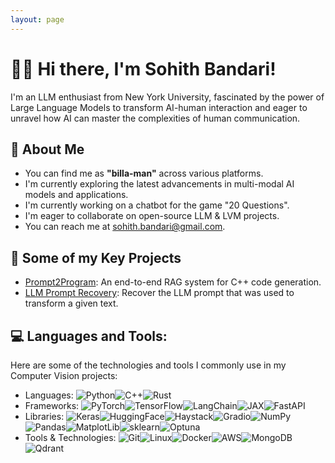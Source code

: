 ```yaml
---
layout: page
---
```


<h1>🙋‍♂️ Hi there, I'm Sohith Bandari!</h1>
<p>I'm an LLM enthusiast from New York University, fascinated by the power of Large Language Models to transform AI-human interaction and eager to unravel how AI can master the complexities of human communication.</p>

<h2>💫 About Me</h2>
<ul>
  <li>You can find me as <strong>"billa-man"</strong> across various platforms. </li>
  <li>I'm currently exploring the latest advancements in multi-modal AI models and applications.</li>
  <li>I'm currently working on a chatbot for the game "20 Questions".</li>
  <li>I'm eager to collaborate on open-source LLM & LVM projects.</li>
  <li>You can reach me at <a href="mailto:sohith.bandari@gmail.com">sohith.bandari@gmail.com</a>.</li>
</ul>

<h2>🤖 Some of my Key Projects</h2>
<ul>
  <li><a href="https://github.com/Billa-Man/prompt2program">Prompt2Program</a>: An end-to-end RAG system for C++ code generation.</li>
  <li><a href="https://www.kaggle.com/code/sohithbandari/llama-3-2-3b-llm-prompt-recovery">LLM Prompt Recovery</a>: Recover the LLM prompt that was used to transform a given text.</li>
</ul>

<h2> 💻 Languages and Tools: </h2>

<p>Here are some of the technologies and tools I commonly use in my Computer Vision projects:</p>
<ul>
  <li>Languages: <img src="https://img.shields.io/badge/Python-3776AB?style=flat&logo=python&logoColor=white" alt="Python"><img src="https://img.shields.io/badge/C++-00599C?style=flat&logo=c%2B%2B&logoColor=white" alt="C++"><img src="https://img.shields.io/badge/Rust-000000?style=flat&logo=rust&logoColor=white" alt="Rust"></li>
  <li>Frameworks: <img src="https://img.shields.io/badge/PyTorch-EE4C2C?style=flat&logo=pytorch&logoColor=white" alt="PyTorch"><img src="https://img.shields.io/badge/TensorFlow-FF6F00?style=flat&logo=tensorflow&logoColor=white" alt="TensorFlow"><img src="https://img.shields.io/badge/LangChain-121212?style=flat&logo=chainlink&logoColor=white" alt="LangChain"><img src="https://img.shields.io/badge/JAX-FF6F00?style=flat&logo=jax&logoColor=white" alt="JAX"><img src="https://img.shields.io/badge/FastAPI-009688?style=flat&logo=fastapi&logoColor=white" alt="FastAPI"></li>
  <li>Libraries: <img src="https://img.shields.io/badge/Keras-D00000?style=flat&logo=keras&logoColor=white" alt="Keras"><img src="https://img.shields.io/badge/Hugging%20Face-FFD21E?style=flat&logo=huggingface&logoColor=black" alt="HuggingFace"><img src="https://img.shields.io/badge/Haystack-0081CB?style=flat&logo=haystack&logoColor=white" alt="Haystack"><img src="https://img.shields.io/badge/Gradio-F1C40F?style=flat&logo=gradio&logoColor=black" alt="Gradio"><img src="https://img.shields.io/badge/NumPy-013243?style=flat&logo=numpy&logoColor=white" alt="NumPy"><img src="https://img.shields.io/badge/Pandas-150458?style=flat&logo=pandas&logoColor=white" alt="Pandas"><img src="https://img.shields.io/badge/Matplotlib-11557C?style=flat&logo=matplotlib&logoColor=white" alt="MatplotLib"><img src="https://img.shields.io/badge/scikit--learn-F7931E?style=flat&logo=scikit-learn&logoColor=white" alt="sklearn"><img src="https://img.shields.io/badge/Optuna-0095D5?style=flat&logo=optuna&logoColor=white" alt="Optuna"></li>
  <li>Tools & Technologies: <img src="https://img.shields.io/badge/Git-F05032?style=flat&logo=git&logoColor=white" alt="Git"><img src="https://img.shields.io/badge/Linux-FCC624?style=flat&logo=linux&logoColor=black" alt="Linux"><img src="https://img.shields.io/badge/Docker-2496ED?style=flat&logo=docker&logoColor=white" alt="Docker"><img src="https://img.shields.io/badge/AWS-232F3E?style=flat&logo=amazon-aws&logoColor=white" alt="AWS"><img src="https://img.shields.io/badge/MongoDB-47A248?style=flat&logo=mongodb&logoColor=white" alt="MongoDB"><img src="https://img.shields.io/badge/Qdrant-FF4F64.svg?style=flat&logo=qdrant&logoColor=white" alt="Qdrant"></li>
</ul>


<!-- GitHub Stats -->

<!-- <div class="stats-container">
  <div class="stats-item">
    <p><strong>Top Languages:</strong></p>
    <img src='https://github-readme-stats.vercel.app/api/top-langs/?username=Billa-Man&hide_progress=true&theme=tokyonight' alt='Top Languages'/>
  </div>
  <div class="stats-item">
    <p><strong>GitHub stats:</strong></p>
    <img src='https://github-readme-stats.vercel.app/api?username=Billa-Man&hide=contribs&theme=tokyonight&show_icons=True' alt='github_stats'/>
  </div>
</div> -->